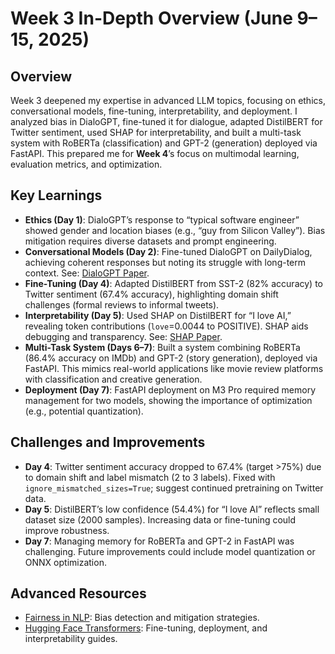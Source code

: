 # Week 3 In-Depth Overview (June 9–15, 2025)

## Overview
Week 3 deepened my expertise in advanced LLM topics, focusing on ethics, conversational models, fine-tuning, interpretability, and deployment. I analyzed bias in DialoGPT, fine-tuned it for dialogue, adapted DistilBERT for Twitter sentiment, used SHAP for interpretability, and built a multi-task system with RoBERTa (classification) and GPT-2 (generation) deployed via FastAPI. This prepared me for **Week 4**’s focus on multimodal learning, evaluation metrics, and optimization.

## Key Learnings
- **Ethics (Day 1)**: DialoGPT’s response to “typical software engineer” showed gender and location biases (e.g., “guy from Silicon Valley”). Bias mitigation requires diverse datasets and prompt engineering.
- **Conversational Models (Day 2)**: Fine-tuned DialoGPT on DailyDialog, achieving coherent responses but noting its struggle with long-term context. See: [DialoGPT Paper](https://arxiv.org/abs/1911.00536).
- **Fine-Tuning (Day 4)**: Adapted DistilBERT from SST-2 (82% accuracy) to Twitter sentiment (67.4% accuracy), highlighting domain shift challenges (formal reviews to informal tweets).
- **Interpretability (Day 5)**: Used SHAP on DistilBERT for “I love AI,” revealing token contributions (`love`=0.0044 to POSITIVE). SHAP aids debugging and transparency. See: [SHAP Paper](https://arxiv.org/abs/1705.07874).
- **Multi-Task System (Days 6–7)**: Built a system combining RoBERTa (86.4% accuracy on IMDb) and GPT-2 (story generation), deployed via FastAPI. This mimics real-world applications like movie review platforms with classification and creative generation.
- **Deployment (Day 7)**: FastAPI deployment on M3 Pro required memory management for two models, showing the importance of optimization (e.g., potential quantization).

## Challenges and Improvements
- **Day 4**: Twitter sentiment accuracy dropped to 67.4% (target >75%) due to domain shift and label mismatch (2 to 3 labels). Fixed with `ignore_mismatched_sizes=True`; suggest continued pretraining on Twitter data.
- **Day 5**: DistilBERT’s low confidence (54.4%) for “I love AI” reflects small dataset size (2000 samples). Increasing data or fine-tuning could improve robustness.
- **Day 7**: Managing memory for RoBERTa and GPT-2 in FastAPI was challenging. Future improvements could include model quantization or ONNX optimization.

## Advanced Resources
- [Fairness in NLP](https://arxiv.org/abs/1910.06407): Bias detection and mitigation strategies.
- [Hugging Face Transformers](https://huggingface.co/docs/transformers): Fine-tuning, deployment, and interpretability guides.